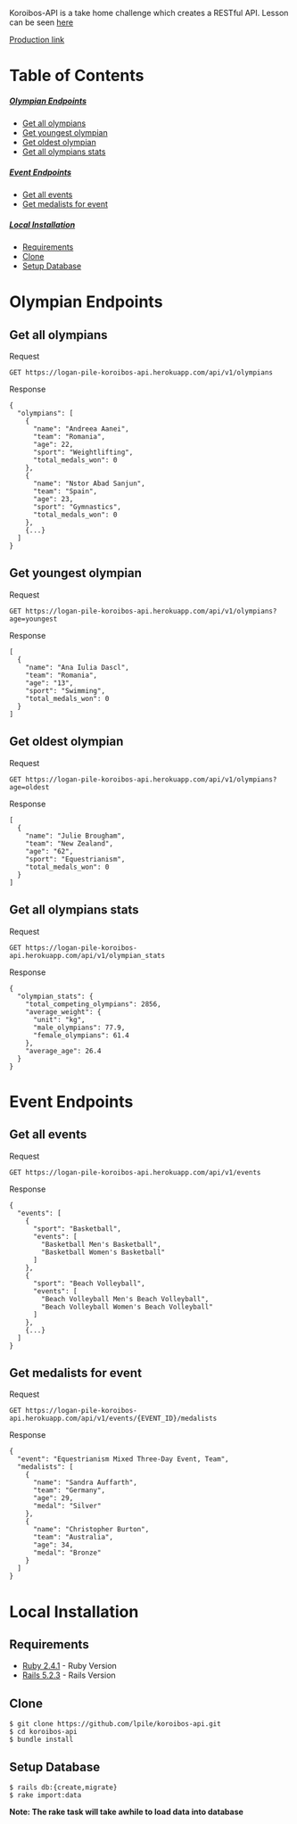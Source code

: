 Koroibos-API is a take home challenge which creates a RESTful API. Lesson can be seen [here](https://github.com/turingschool/backend-curriculum-site/blob/gh-pages/module4/projects/take_home_challenge/prompts/olympic_spec.md)

[Production link](https://logan-pile-koroibos-api.herokuapp.com/)

Table of Contents
=================

##### [Olympian Endpoints](#olympian-endpoints)
  * [Get all olympians](#get-all-olympians)
  * [Get youngest olympian](#get-youngest-olympian)
  * [Get oldest olympian](#get-oldest-olympian)
  * [Get all olympians stats](#get-all-olympians-stats)

##### [Event Endpoints](#event-endpoints)
  * [Get all events](#get-all-events)
  * [Get medalists for event](#get-medalists-for-events)

##### [Local Installation](#local-installation)
  * [Requirements](#requirements)
  * [Clone](#clone)
  * [Setup Database](#setup-database)


Olympian Endpoints
==================
Get all olympians
-----------------
Request
```
GET https://logan-pile-koroibos-api.herokuapp.com/api/v1/olympians
```
Response
```
{
  "olympians": [
    {
      "name": "Andreea Aanei",
      "team": "Romania",
      "age": 22,
      "sport": "Weightlifting",
      "total_medals_won": 0
    },
    {
      "name": "Nstor Abad Sanjun",
      "team": "Spain",
      "age": 23,
      "sport": "Gymnastics",
      "total_medals_won": 0
    },
    {...}
  ]
}
```

Get youngest olympian
-----------------
Request
```
GET https://logan-pile-koroibos-api.herokuapp.com/api/v1/olympians?age=youngest
```
Response
```
[
  {
    "name": "Ana Iulia Dascl",
    "team": "Romania",
    "age": "13",
    "sport": "Swimming",
    "total_medals_won": 0
  }
]
```

Get oldest olympian
-----------------
Request
```
GET https://logan-pile-koroibos-api.herokuapp.com/api/v1/olympians?age=oldest
```
Response
```
[
  {
    "name": "Julie Brougham",
    "team": "New Zealand",
    "age": "62",
    "sport": "Equestrianism",
    "total_medals_won": 0
  }
]
```

Get all olympians stats
-----------------
Request
```
GET https://logan-pile-koroibos-api.herokuapp.com/api/v1/olympian_stats
```
Response
```
{
  "olympian_stats": {
    "total_competing_olympians": 2856,
    "average_weight": {
      "unit": "kg",
      "male_olympians": 77.9,
      "female_olympians": 61.4
    },
    "average_age": 26.4
  }
}
```

Event Endpoints
===============
Get all events
--------------
Request
```
GET https://logan-pile-koroibos-api.herokuapp.com/api/v1/events
```
Response
```
{
  "events": [
    {
      "sport": "Basketball",
      "events": [
        "Basketball Men's Basketball",
        "Basketball Women's Basketball"
      ]
    },
    {
      "sport": "Beach Volleyball",
      "events": [
        "Beach Volleyball Men's Beach Volleyball",
        "Beach Volleyball Women's Beach Volleyball"
      ]
    },
    {...}
  ]
}
```

Get medalists for event
--------------
Request
```
GET https://logan-pile-koroibos-api.herokuapp.com/api/v1/events/{EVENT_ID}/medalists
```
Response
```
{
  "event": "Equestrianism Mixed Three-Day Event, Team",
  "medalists": [
    {
      "name": "Sandra Auffarth",
      "team": "Germany",
      "age": 29,
      "medal": "Silver"
    },
    {
      "name": "Christopher Burton",
      "team": "Australia",
      "age": 34,
      "medal": "Bronze"
    }
  ]
}
```

Local Installation
==================
Requirements
------------
* [Ruby 2.4.1](https://www.ruby-lang.org/en/downloads/) - Ruby Version
* [Rails 5.2.3](https://rubyonrails.org/) - Rails Version

Clone
-----
```
$ git clone https://github.com/lpile/koroibos-api.git
$ cd koroibos-api
$ bundle install
```

Setup Database
--------------
```
$ rails db:{create,migrate}
$ rake import:data
```
**Note: The rake task will take awhile to load data into database**
